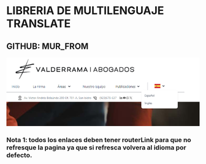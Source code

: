 <!-- 0.- TRANSLATE-V1-->

# LIBRERIA DE MULTILENGUAJE TRANSLATE

## GITHUB: MUR_FROM

![Texto alternativo](imagenes/translate.png "Título opcional")

### Nota 1: todos los enlaces deben tener routerLink para que no refresque la pagina ya que si refresca volvera al idioma por defecto.

<!-- /0.- TRANSLATE-V1-->
